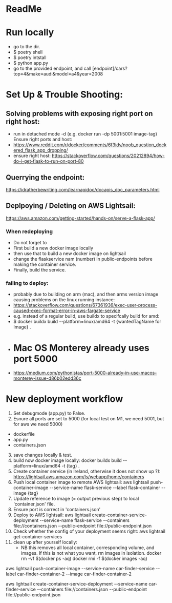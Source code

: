 # ReadMe

# Run locally
* go to the dir.
* $ poetry shell 
* $ poetry intstall
* $ python app.py
* go to the provided endpoint, and call
[endpoint]/cars?top=4&make=audi&model=a4&year=2008

# Set Up & Trouble Shooting:
## Solving problems with exposing right port on right host:
* run in detached mode -d (e.g. docker run -dp 5001:5001 image-tag)
Ensure right ports and host:
* https://www.reddit.com/r/docker/comments/6f3idv/noob_question_dockered_flask_app_dropping/
* ensure right host: https://stackoverflow.com/questions/20212894/how-do-i-get-flask-to-run-on-port-80


## Querrying the endpoint:
https://idratherbewriting.com/learnapidoc/docapis_doc_parameters.html


## Deplpoying / Deleting on AWS Lightsail:
https://aws.amazon.com/getting-started/hands-on/serve-a-flask-app/

### When redeploying
* Do not forget to
* First build a new docker image locally
* then use that to build a new docker image on lightsail
* change the flaskservice nam (number) in public-endpoints before making the container service.
* Finally, build the service.


### failing to deploy:
* probably due to building on arm (mac), and then arms version image causing problems on the linux running instance:
* https://stackoverflow.com/questions/67361936/exec-user-process-caused-exec-format-error-in-aws-fargate-service
* e.g. instead of a regular build, use buildx to specifcally build for amd:
* $ docker buildx build --platform=linux/amd64 -t {wantedTagName for Image} .
* # Mac OS Monterey already uses port 5000
* https://medium.com/pythonistas/port-5000-already-in-use-macos-monterey-issue-d86b02edd36c



# New deployment workflow
1. Set debugmode (app.py) to False.
2. Esnure all ports are set to 5000 (for local test on M1, we need 5001, but for aws we need 5000)
* dockerfile
* app.py
* containers.json
3. save changes locally & test.
4. build now docker image locally:
docker buildx build --platform=linux/amd64 -t {tag} .
4. Create container service (in Ireland, otherwise it does not show up ?): https://lightsail.aws.amazon.com/ls/webapp/home/containers
5. Push local container image to remote AWS lightsail:
aws lightsail push-container-image --service-name flask-service --label flask-container --image {tag}
4. Update reference to image (= output previous step) to local 'container.json' file.
5. Ensure port is correct in 'containers.json'
6. Deploy to AWS lightsail:
aws lightsail create-container-service-deployment --service-name flask-service --containers file://containers.json --public-endpoint file://public-endpoint.json
6. Check whether the config of your deployment seems right:
aws lightsail get-container-services
7. clean up after yourself locally:
   * NB this removes all local container, corresponding volume, and images. If this is  not what you want, rm images in isolation.
docker rm -vf $(docker ps -aq)
docker rmi -f $(docker images -aq)

aws lightsail push-container-image --service-name car-finder-service --label car-finder-container-2 --image car-finder-container-2

   
aws lightsail create-container-service-deployment --service-name car-finder-service --containers file://containers.json --public-endpoint file://public-endpoint.json